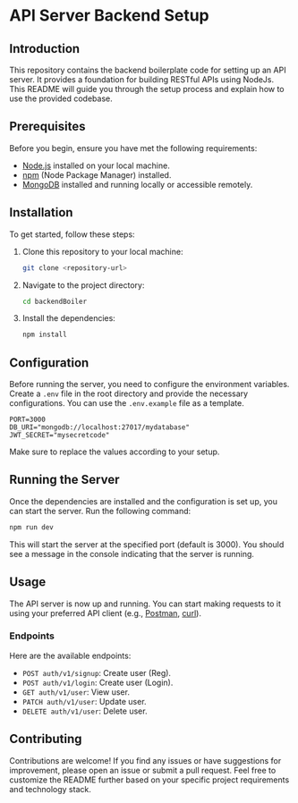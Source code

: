 # API Server Backend Setup

## Introduction

This repository contains the backend boilerplate code for setting up an API server. It provides a foundation for building RESTful APIs using NodeJs. This README will guide you through the setup process and explain how to use the provided codebase.

## Prerequisites

Before you begin, ensure you have met the following requirements:

- [Node.js](https://nodejs.org/) installed on your local machine.
- [npm](https://www.npmjs.com/) (Node Package Manager) installed.
- [MongoDB](https://www.mongodb.com/) installed and running locally or accessible remotely.

## Installation

To get started, follow these steps:

1. Clone this repository to your local machine:

    ```bash
    git clone <repository-url>
    ```

2. Navigate to the project directory:

    ```bash
    cd backendBoiler
    ```

3. Install the dependencies:

    ```bash
    npm install
    ```

## Configuration

Before running the server, you need to configure the environment variables. Create a `.env` file in the root directory and provide the necessary configurations. You can use the `.env.example` file as a template.

```plaintext
PORT=3000
DB_URI="mongodb://localhost:27017/mydatabase"
JWT_SECRET="mysecretcode"
```

Make sure to replace the values according to your setup.

## Running the Server

Once the dependencies are installed and the configuration is set up, you can start the server. Run the following command:

```bash
npm run dev
```

This will start the server at the specified port (default is 3000). You should see a message in the console indicating that the server is running.

## Usage

The API server is now up and running. You can start making requests to it using your preferred API client (e.g., [Postman](https://www.postman.com/), [curl](https://curl.se/)).

### Endpoints

Here are the available endpoints:

- `POST auth/v1/signup`: Create user (Reg).
- `POST auth/v1/login`: Create user (Login).
- `GET auth/v1/user`: View user.
- `PATCH auth/v1/user`: Update user.
- `DELETE auth/v1/user`: Delete user.

## Contributing

Contributions are welcome! If you find any issues or have suggestions for improvement, please open an issue or submit a pull request.
Feel free to customize the README further based on your specific project requirements and technology stack.

